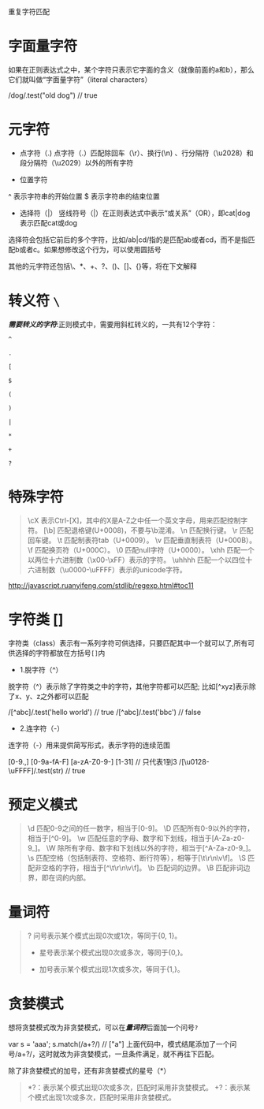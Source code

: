 重复字符匹配

# 字面量字符

如果在正则表达式之中，某个字符只表示它字面的含义（就像前面的a和b），那么它们就叫做“字面量字符”（literal characters）

/dog/.test("old dog") // true

# 元字符

- 点字符（.)
点字符（.）匹配除回车（\r）、换行(\n) 、行分隔符（\u2028）和段分隔符（\u2029）以外的所有字符

- 位置字符

^ 表示字符串的开始位置
$ 表示字符串的结束位置

- 选择符（|）
竖线符号（|）在正则表达式中表示“或关系”（OR），即cat|dog表示匹配cat或dog

选择符会包括它前后的多个字符，比如/ab|cd/指的是匹配ab或者cd，而不是指匹配b或者c。如果想修改这个行为，可以使用圆括号

其他的元字符还包括\\、\*、+、?、()、[]、{}等，将在下文解释

# 转义符 `\`


***需要转义的字符***:正则模式中，需要用斜杠转义的，一共有12个字符：

`^`

`.`

`[`

`$`

`(`

`)`

`|`

`*`

`+`

`?`


# 特殊字符

> \cX 表示Ctrl-[X]，其中的X是A-Z之中任一个英文字母，用来匹配控制字符。
> [\b] 匹配退格键(U+0008)，不要与\b混淆。
> \n 匹配换行键。
> \r 匹配回车键。
> \t 匹配制表符tab（U+0009）。
> \v 匹配垂直制表符（U+000B）。
> \f 匹配换页符（U+000C）。
> \0 匹配null字符（U+0000）。
> \xhh 匹配一个以两位十六进制数（\x00-\xFF）表示的字符。
> \uhhhh 匹配一个以四位十六进制数（\u0000-\uFFFF）表示的unicode字符。

http://javascript.ruanyifeng.com/stdlib/regexp.html#toc11

# 字符类 []

字符类（class）表示有一系列字符可供选择，只要匹配其中一个就可以了,所有可供选择的字符都放在方括号`[]`内

- 1.脱字符（^）

脱字符（^）表示除了字符类之中的字符，其他字符都可以匹配; 比如[^xyz]表示除了x、y、z之外都可以匹配

/[^abc]/.test('hello world') // true
/[^abc]/.test('bbc') // false

- 2.连字符（-）

连字符（-）用来提供简写形式，表示字符的连续范围

[0-9.,]
[0-9a-fA-F]
[a-zA-Z0-9-]
[1-31] // 只代表1到3
/[\u0128-\uFFFF]/.test(str) // true


# 预定义模式

> \d 匹配0-9之间的任一数字，相当于[0-9]。
> \D 匹配所有0-9以外的字符，相当于[^0-9]。
> \w 匹配任意的字母、数字和下划线，相当于[A-Za-z0-9_]。
> \W 除所有字母、数字和下划线以外的字符，相当于[^A-Za-z0-9_]。
> \s 匹配空格（包括制表符、空格符、断行符等），相等于[\t\r\n\v\f]。
> \S 匹配非空格的字符，相当于[^\t\r\n\v\f]。
> \b 匹配词的边界。
> \B 匹配非词边界，即在词的内部。

# 量词符

> ? 问号表示某个模式出现0次或1次，等同于{0, 1}。
> * 星号表示某个模式出现0次或多次，等同于{0,}。
> + 加号表示某个模式出现1次或多次，等同于{1,}。

# 贪婪模式

想将贪婪模式改为非贪婪模式，可以在***量词符***后面加一个问号`?`

var s = 'aaa';
s.match(/a+?/) // ["a"]
上面代码中，模式结尾添加了一个问号/a+?/，这时就改为非贪婪模式，一旦条件满足，就不再往下匹配。

除了非贪婪模式的加号，还有非贪婪模式的星号（*）

> *?：表示某个模式出现0次或多次，匹配时采用非贪婪模式。
> +?：表示某个模式出现1次或多次，匹配时采用非贪婪模式。
